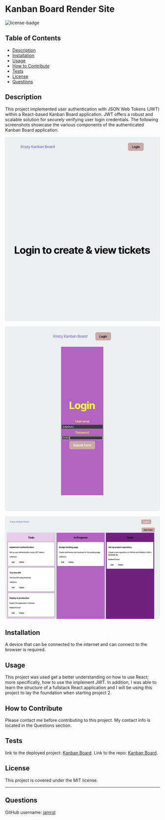 # Kanban Board Render Site

![license-badge](https://img.shields.io/badge/MIT_License-01a6ff)

## Table of Contents

- [Description](#description)
- [Installation](#installation)
- [Usage](#usage)
- [How to Contribute](#how-to-contribute)
- [Tests](#tests)
- [License](#license)
- [Questions](#questions)

## Description

This project implemented user authentication with JSON Web Tokens (JWT) within a React-based Kanban Board application. JWT offers a robust and scalable solution for securely verifying user login credentials. The following screenshots showcase the various components of the authenticated Kanban Board application.

![Website Homepage Screenshot](/img/home.png)

![Website Login Screenshot](/img/login.png)

![Website Kanban Board Screenshot](/img/board.png)

## Installation

A device that can be connected to the internet and can connect to the browser is required.

## Usage

This project was used get a better understanding on how to use React; more specifically, how to use the implement JWT. In addition, I was able to learn the structure of a fullstack React application and I will be using this project to lay the foundation when starting project 2.

## How to Contribute

Please contact me before contributing to this project. My contact info is located in the Questions section.

## Tests

link to the deployed project: [Kanban Board](https://jamrst-kaban-board.netlify.app).
Link to the repo: [Kanban Board](https://github.com/jamrst/kabanboard).

## License

This project is covered under the MIT license.

---

## Questions

GitHub username: [jamrst](https://github.com/jamrst) <br>
